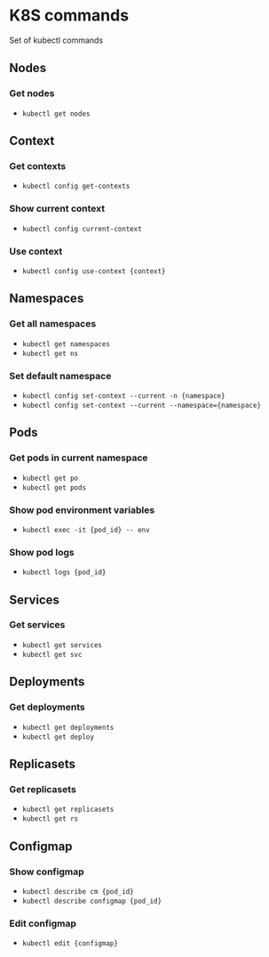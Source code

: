 # K8S commands

Set of kubectl commands

## Nodes

### Get nodes
* `kubectl get nodes`

## Context

### Get contexts

* `kubectl config get-contexts`

### Show current context

* `kubectl config current-context`

### Use context

* `kubectl config use-context {context}`

## Namespaces

### Get all namespaces

* `kubectl get namespaces`
* `kubectl get ns`

### Set default namespace

* `kubectl config set-context --current -n {namespace}`
* `kubectl config set-context --current --namespace={namespace}`

## Pods

### Get pods in current namespace

* `kubectl get po`
* `kubectl get pods`

### Show pod environment variables

* `kubectl exec -it {pod_id} -- env`

### Show pod logs

* `kubectl logs {pod_id}`

## Services

### Get services
* `kubectl get services`
* `kubectl get svc`

## Deployments

### Get deployments
* `kubectl get deployments`
* `kubectl get deploy`

## Replicasets

### Get replicasets
* `kubectl get replicasets`
* `kubectl get rs`

## Configmap

### Show configmap

* `kubectl describe cm {pod_id}`
* `kubectl describe configmap {pod_id}`

### Edit configmap

* `kubectl edit {configmap}`
